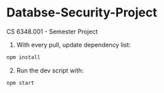 # Databse-Security-Project
CS 6348.001 - Semester Project

1. With every pull, update dependency list:
```js
npm install
```

2. Run the dev script with:
```js
npm start
```
